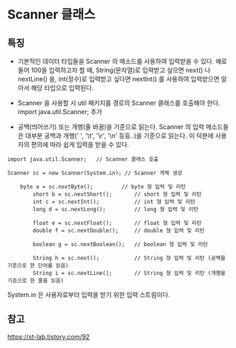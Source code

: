 # Scanner 클래스

## 특징
- 기본적인 데이터 타입들을 Scanner 의 메소드를 사용하여 입력받을 수 있다.
예로 들어 100을 입력하고자 할 때, String(문자열)로 입력받고 싶으면 next() 나 nextLine() 을, int(정수)로 입력받고 싶다면 nextInt() 를 사용하여 입력받으면 알아서 해당 타입으로 입력된다.

- Scanner 을 사용할 시 util 패키지를 경로의 Scanner 클래스를 호출해야 한다.
import java.util.Scanner; 추가

- 공백(띄어쓰기) 또는 개행(줄 바꿈)을 기준으로 읽는다.
Scanner 의 입력 메소드들은 대부분 공백과 개행(' ', '\t', '\r', '\n' 등등..)을 기준으로 읽는다. 이 덕분에 사용자의 편의에 따라 쉽게 입력을 받을 수 있다.

```
import java.util.Scanner;	// Scanner 클래스 호출

Scanner sc = new Scanner(System.in); // Scanner 객체 생성

    byte a = sc.nextByte(); 		// byte 형 입력 및 리턴
		short b = sc.nextShort(); 		// short 형 입력 및 리턴
		int c = sc.nextInt(); 			// int 형 입력 및 리턴
		long d = sc.nextLong(); 		// long 형 입력 및 리턴
 
		float e = sc.nextFloat(); 		// float 형 입력 및 리턴
		double f = sc.nextDouble(); 	// double 형 입력 및 리턴
 
		boolean g = sc.nextBoolean(); 	// boolean 형 입력 및 리턴
 
		String h = sc.next(); 			// String 형 입력 및 리턴 (공백을 기준으로 한 단어를 읽음)
		String i = sc.nextLine(); 		// String 형 입력 및 리턴 (개행을 기준으로 한 줄을 읽음)
```

System.in 은 사용자로부터 입력을 받기 위한 입력 스트림이다.


## 참고
<https://st-lab.tistory.com/92>
